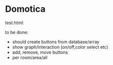 # Domotica

test.html:

to be done:
- should create buttons from database/array
- show graph/interaction (on/off,color select etc)
- add, remove, move buttons
- per room/area/all

